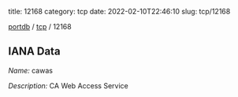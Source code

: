 title: 12168
category: tcp
date: 2022-02-10T22:46:10
slug: tcp/12168

[portdb](/) / [tcp](/category/tcp.html) / 12168


## IANA Data

_Name:_ cawas

_Description:_ CA Web Access Service


